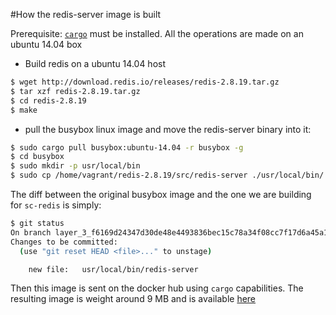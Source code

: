 #How the redis-server image is built

Prerequisite: [`cargo`](https://github.com/robinmonjo/cargo) must be installed. All the operations are made on an
ubuntu 14.04 box

* Build redis on a ubuntu 14.04 host

````bash
$ wget http://download.redis.io/releases/redis-2.8.19.tar.gz
$ tar xzf redis-2.8.19.tar.gz
$ cd redis-2.8.19
$ make
````

* pull the busybox linux image and move the redis-server binary into it:

````bash
$ sudo cargo pull busybox:ubuntu-14.04 -r busybox -g
$ cd busybox
$ sudo mkdir -p usr/local/bin
$ sudo cp /home/vagrant/redis-2.8.19/src/redis-server ./usr/local/bin/
````

The diff between the original busybox image and the one we are building for `sc-redis` is simply:

````bash
$ git status
On branch layer_3_f6169d24347d30de48e4493836bec15c78a34f08cc7f17d6a45a19d68dc283ac
Changes to be committed:
  (use "git reset HEAD <file>..." to unstage)

	new file:   usr/local/bin/redis-server
````

Then this image is sent on the docker hub using `cargo` capabilities.
The resulting image is weight around 9 MB and is available [here](https://registry.hub.docker.com/u/robinmonjo/scredis/)
